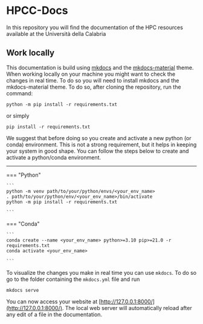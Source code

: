 # HPCC-Docs
In this repository you will find the documentation of the HPC resources available at the Università della Calabria


## Work locally
This documentation is build using [mkdocs](https://www.mkdocs.org/) and the [mkdocs-material](https://squidfunk.github.io/mkdocs-material/) theme.
When working locally on your machine you might want to check the changes in real time. To do so you will need to install mkdocs and the mkdocs-material theme. To do so, after cloning the repository, run the command:

``` 
python -m pip install -r requirements.txt 
```

or simply

``` 
pip install -r requirements.txt 
```

We suggest that before doing so you create and activate a new python (or conda) environment. This is not a strong requirement, but it helps in keeping your system in good shape.
You can follow the steps below to create and activate a python/conda environment.
 
<hr />
=== "Python"

	```
	python -m venv path/to/your/python/envs/<your_env_name>
	. path/to/your/python/env/<your_env_name>/bin/activate
	python -m pip install -r requirements.txt 

	```

=== "Conda"

	``` 
	conda create --name <your_env_name> python>=3.10 pip>=21.0 -r requirements.txt
	conda activate <your_env_name>	

	```



To visualize the changes you make in real time you can use `mkdocs`. To do so go to the folder containing the `mkdocs.yml` file and run
```
mkdocs serve
```

You can now access your website at [http://127.0.0.1:8000/](http://127.0.0.1:8000/). The local web server will automatically reload after any edit of a file in the documentation.
 
